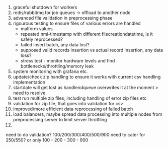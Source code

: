1. graceful shutdown for workers
2. redis/rabbitmq for job queues -> offload to another node
3. advanced file validation in preprocessing phase
4. rigourous testing to ensure files of various errors are handled
    - malform values
    - repeated nmi-timestamp with different filecreationdatetime, is it safely reprocessed?
    - failed insert batch, any data lost?
    - supposed valid records insertion vs actual record insertion, any data loss?
    - stress test - monitor hardware levels and find bottlenecks/throttling/memory leak
5. system monitoring with grafana etc.
6. update/check zip handling to ensure it works with current csv handling implementation 
7. startdate will get lost as handlendqueue overwrites it at the moment > need to resolve
8. test run multiple zip files, including handling of error zip files etc
9. validation for zip file, that goes into validation for csv
10. improved/more efficient data reprocessing of failed batch
11. load balancers, maybe spread data processing into multiple nodes from preprocessing server to limit server throttling
12. 

need to do validation? 100/200/300/400/500/900
need to cater for 250/550? or only 100 - 200 - 300 - 900
